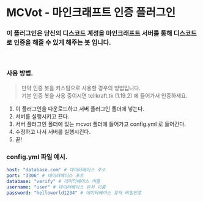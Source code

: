 # MCVot - 마인크래프트 인증 플러그인

### 이 플러그인은 당신의 디스코드 계정을 마인크래프트 서버를 통해 디스코드로 인증을 해줄 수 있게 해주는 봇 입니다.

<br>

### 사용 방법.

> 만약 인증 봇을 커스텀으로 사용할 경우의 방법입니다.
> <br> 기본 인증 봇을 사용 중이시면 tellkraft.tk (1.19.2) 에 들어가서 인증하세요.

1. 이 플러그인을 다운로드하고 서버 플러그인 폴더에 넣는다.
2. 서버를 실행시키고 끈다.
3. 서버 플러그인 폴더에 있는 mcvot 폴더에 들어가고 config.yml 로 들어간다.
4. 수정하고 나서 서버를 실행시킨다.
5. 끝!

### config.yml 파일 예시.

```yml
host: "database.com" # 데이터베이스 주소
port: "3306" # 데이터베이스 포트
database: "verify" # 데이터베이스 이름
username: "user" # 데이터베이스 유저 이름
password: "helloworld1234" # 데이터베이스 유저 비밀번호
```
